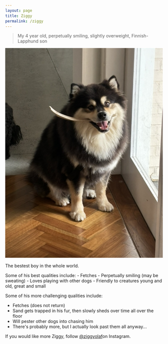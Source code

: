 ```yaml
---
layout: page
title: Ziggy
permalink: /ziggy
---
```

> My 4 year old, perpetually smiling, slightly overweight, Finnish-Lapphund son


<img src="assets/ziggy.jpeg"/>

<p class= "caption">The bestest boy in the whole world.</p>
Some of his best qualities include:
- Fetches
- Perpetually smiling (may be sweating)
- Loves playing with other dogs
- Friendly to creatures young and old, great and small

Some of his more challenging qualities include:
- Fetches (does not return)
- Sand gets trapped in his fur, then slowly sheds over time all over the floor
- Will pester other dogs into chasing him
- There's probably more, but I actually look past them all anyway...

If you would like more Ziggy, follow [@ziggyolaf](https://www.instagram.com/ziggyolaf/)on Instagram.